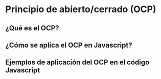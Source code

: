 # Principio de abierto/cerrado (OCP)

## ¿Qué es el OCP?
## ¿Cómo se aplica el OCP en Javascript?
## Ejemplos de aplicación del OCP en el código Javascript
